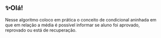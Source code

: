 ## ✨Olá!

Nesse algoritmo coloco em prática o conceito de condicional aninhada em que em relação a média é possível informar se aluno foi aprovado, reprovado ou está de recuperação.
